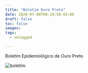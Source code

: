 ```yaml
---
title: "Boletim Ouro Preto"
date: 2020-07-08T00:18:58-03:00
draft: false
toc: false
images:
tags: 
  - untagged

---
```


Boletim Epidemiológico de Ouro Preto

![boletim](/ouro_preto08-07.jpg)